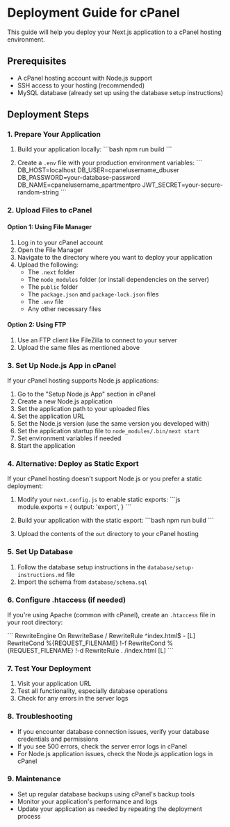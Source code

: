 # Deployment Guide for cPanel

This guide will help you deploy your Next.js application to a cPanel hosting environment.

## Prerequisites

- A cPanel hosting account with Node.js support
- SSH access to your hosting (recommended)
- MySQL database (already set up using the database setup instructions)

## Deployment Steps

### 1. Prepare Your Application

1. Build your application locally:
   \`\`\`bash
   npm run build
   \`\`\`

2. Create a `.env` file with your production environment variables:
   \`\`\`
   DB_HOST=localhost
   DB_USER=cpanelusername_dbuser
   DB_PASSWORD=your-database-password
   DB_NAME=cpanelusername_apartmentpro
   JWT_SECRET=your-secure-random-string
   \`\`\`

### 2. Upload Files to cPanel

#### Option 1: Using File Manager

1. Log in to your cPanel account
2. Open the File Manager
3. Navigate to the directory where you want to deploy your application
4. Upload the following:
   - The `.next` folder
   - The `node_modules` folder (or install dependencies on the server)
   - The `public` folder
   - The `package.json` and `package-lock.json` files
   - The `.env` file
   - Any other necessary files

#### Option 2: Using FTP

1. Use an FTP client like FileZilla to connect to your server
2. Upload the same files as mentioned above

### 3. Set Up Node.js App in cPanel

If your cPanel hosting supports Node.js applications:

1. Go to the "Setup Node.js App" section in cPanel
2. Create a new Node.js application
3. Set the application path to your uploaded files
4. Set the application URL
5. Set the Node.js version (use the same version you developed with)
6. Set the application startup file to `node_modules/.bin/next start`
7. Set environment variables if needed
8. Start the application

### 4. Alternative: Deploy as Static Export

If your cPanel hosting doesn't support Node.js or you prefer a static deployment:

1. Modify your `next.config.js` to enable static exports:
   \`\`\`js
   module.exports = {
     output: 'export',
   }
   \`\`\`

2. Build your application with the static export:
   \`\`\`bash
   npm run build
   \`\`\`

3. Upload the contents of the `out` directory to your cPanel hosting

### 5. Set Up Database

1. Follow the database setup instructions in the `database/setup-instructions.md` file
2. Import the schema from `database/schema.sql`

### 6. Configure .htaccess (if needed)

If you're using Apache (common with cPanel), create an `.htaccess` file in your root directory:

\`\`\`
<IfModule mod_rewrite.c>
  RewriteEngine On
  RewriteBase /
  RewriteRule ^index\.html$ - [L]
  RewriteCond %{REQUEST_FILENAME} !-f
  RewriteCond %{REQUEST_FILENAME} !-d
  RewriteRule . /index.html [L]
</IfModule>
\`\`\`

### 7. Test Your Deployment

1. Visit your application URL
2. Test all functionality, especially database operations
3. Check for any errors in the server logs

### 8. Troubleshooting

- If you encounter database connection issues, verify your database credentials and permissions
- If you see 500 errors, check the server error logs in cPanel
- For Node.js application issues, check the Node.js application logs in cPanel

### 9. Maintenance

- Set up regular database backups using cPanel's backup tools
- Monitor your application's performance and logs
- Update your application as needed by repeating the deployment process
